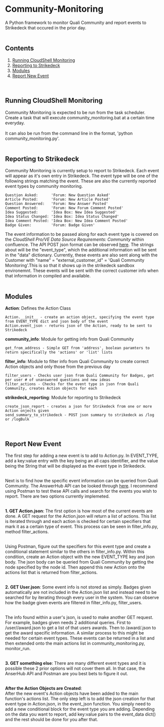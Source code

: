 # Community-Monitoring

A Python framework to monitor Quali Community and report events to Strikedeck that occured in the prior day. <br /><br />


## Contents
1. [Running CloudShell Monitoring](#running)
2. [Reporting to Strikedeck](#reporting)
3. [Modules](#modules)
4. [Report New Event](#report)
<br />


<a name="running"></a>
## Running CloudShell Monitoring

Community Monitoring is expected to be run from the task scheduler. Create a task that will execute community_monitoring.bat at a certain time everyday. <br /><br />
It can also be run from the command line in the format, 'python community_monitoring.py'.
<br /><br />


<a name="reporting"></a>
## Reporting to Strikedeck

Community Monitoring is currently setup to report to Strikedeck. Each event will appear as it's own entry in Strikedeck. The event type will be one of the following strings matching the event. These are also the currently reported event types by community monitoring.

    Question Asked:      'Forum: New Question Asked'
    Article Posted:      'Forum: New Article Posted'
    Question Answered:   'Forum: New Answer Posted'
    Comment Posted:      'Forum: New Forum Comment Posted'
    Idea Suggested:      'Idea Box: New Idea Suggested'
    Idea Status Changed: 'Idea Box: Idea Status Changed'
    Idea Comment Posted: 'Idea Box: New Idea Comment Posted'
    Badge Given:         'Forum: Badge Given'

The event information to be passed along for each event type is covered on the *CloudShell Pro/VE Data Source Requirements: Community* within confluence. The API POST json format can be observed [here](https://cs.strikedeck.com/knowledge/event-api-details). The strings about will be the "event_type", which the additional information will be sent in the "data" dictionary. Currently, these events are also sent along with the Customer with "name" = "external_customer_id" = 'Quali Community Monitoring'.This is so that it shows up in the strikedeck sandbox environemnt. These events will be sent with the correct customer info when that information in compiled and available.<br /><br />


<a name="modules"></a>
## Modules

**Action**: Defines the Action Class

    Action.__init__ - create an action object, specifying the event type from EVENT_TYPE dict and json body of the event  
    Action.event_json - returns json of the Action, ready to be sent to Strikedeck

**community_info**: Module for getting info from Quali Community

    get_from_address - Simple GET from 'address', boolean paramters to return specifically the 'actions' or 'list' lists
    
**filter_info**: Module to filter info from Quali Community to create correct Action objects and only those from the previous day

    filter_users - Checks user json from Quali Community for Badges, get per user # of unanswered questions and new ideas
    filter_actions - Checks for the event type in json from Quali Community, creates Action objects for each
    
**strikedeck_reporting**: Module for reporting to Strikedeck

    create_json_report - creates a json for Strikedeck from one or more Action onjects given
    send_summary_to_strikedeck - POST json summary to strikedeck as /log or /logBulk
<br />

<a name="report"></a>
## Report New Event

The first step for adding a new event is to add to Action.py. In EVENT_TYPE, add a key:value entry with the key being an all caps identifier, and the value being the String that will be displayed as the event type in Strikedeck.<br /><br />

Next is to find how the specific event information can be queried from Quali Community. The AnswerHub API can be looked through [here](https://api.dzonesoftware.com/v2/reference). I recommend using Postman to test these API calls and search for the events you wish to report. There are two options currently implemeted.<br /><br />

**1. GET Action.json**:
The first option is how most of the current events are done. A GET request for the Action.json will return a list of actions. This list is iterated through and each action is checked for certain specifiers that mark it as a certain type of event. This process can be seen in filter_info.py, method filter_actions.<br /><br />

Using Postman, figure out the specifiers for this event type and create a conditional statement similar to the others in filter_info.py. Within this condition, create an Action object with the new EVENT_TYPE key and json body. The json body can be queried from Quali Community by getting the node specified by the node id. Then append this new Action onto the actions list that is returned from filter_actions.<br /><br />

**2. GET User.json**:
Some event info is not stored as simply. Badges given automatically are not included in the Action.json list and instead need to be searched for by iterating through every user in the system. You can observe how the badge given events are filtered in filter_info.py, filter_users.<br /><br />

The info found within a user's json, is used to make another GET request. For example, badges given needs 2 additional queries. First to /user/<user id>/award.json to get a list of that users awards. Then to /award/<award id>.json to get the award specific information. A similar process to this might be needed for certain event types. These events can be returned in a list and then extended onto the main actions list in community_monitoring.py, monitor_run.<br /><br />

**3. GET something else**:
There are many different event types and it is possible these 2 prior options will not cover them all. In that case, the AnserHub API and Postman are you best bets to figure it out.<br /><br />

**After the Action Objects are Created**:<br />
After the new event's Action objects have been added to the main function's actions list. The only step left is to add the json creation for that event type in Action.json, in the event_json function. You simply need to add a new conditional block for the event type you are adding. Depending on the data you want to report, add key:value pairs to the event_data dict() and the rest should be done for you after that.



